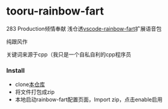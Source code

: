 # tooru-rainbow-fart
283 Production倾情奉献 浅仓透[vscode-rainbow-fart](https://github.com/SaekiRaku/vscode-rainbow-fart)扩展语音包

纯跟风作

关键词来源于cpp（我只是一个自私自利的cpp程序员

### Install
- clone[本仓库](https://github.com/MakinoharaShouko/tooru-rainbow-fart)
- 将文件打包成zip
- 本地启动rainbow-fart配置页面，Import zip，点击enable启用
